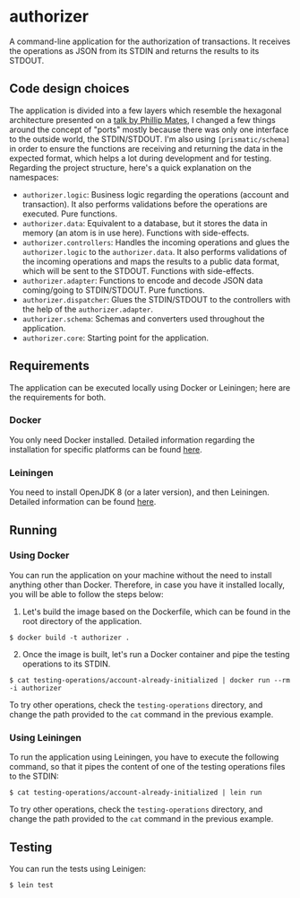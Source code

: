 # authorizer

A command-line application for the authorization of transactions. It receives the operations as JSON from its STDIN and returns the results to its STDOUT.

## Code design choices

The application is divided into a few layers which resemble the hexagonal architecture presented on a [talk by Phillip Mates](https://youtu.be/X_PXoiOIdMs?t=126), I changed a few things around the concept of "ports" mostly because there was only one interface to the outside world, the STDIN/STDOUT. I'm also using `[prismatic/schema]` in order to ensure the functions are receiving and returning the data in the expected format, which helps a lot during development and for testing. Regarding the project structure, here's a quick explanation on the namespaces:
- `authorizer.logic`: Business logic regarding the operations (account and transaction). It also performs validations before the operations are executed. Pure functions.
- `authorizer.data`: Equivalent to a database, but it stores the data in memory (an atom is in use here). Functions with side-effects.
- `authorizer.controllers`: Handles the incoming operations and glues the `authorizer.logic` to the `authorizer.data`. It also performs validations of the incoming operations and maps the results to a public data format, which will be sent to the STDOUT. Functions with side-effects.
- `authorizer.adapter`: Functions to encode and decode JSON data coming/going to STDIN/STDOUT. Pure functions.
- `authorizer.dispatcher`: Glues the STDIN/STDOUT to the controllers with the help of the `authorizer.adapter`.
- `authorizer.schema`: Schemas and converters used throughout the application.
- `authorizer.core`: Starting point for the application.

## Requirements

The application can be executed locally using Docker or Leiningen; here are the requirements for both.

### Docker

You only need Docker installed. Detailed information regarding the installation for specific platforms can be found [here](https://docs.docker.com/install/).

### Leiningen

You need to install OpenJDK 8 (or a later version), and then Leiningen. Detailed information can be found [here](https://leiningen.org/).

## Running

### Using Docker

You can run the application on your machine without the need to install anything other than Docker. Therefore, in case you have it installed locally, you will be able to follow the steps below:

1. Let's build the image based on the Dockerfile, which can be found in the root directory of the application.

```
$ docker build -t authorizer .
```

2. Once the image is built, let's run a Docker container and pipe the testing operations to its STDIN.

```
$ cat testing-operations/account-already-initialized | docker run --rm -i authorizer
```

To try other operations, check the `testing-operations` directory, and change the path provided to the `cat` command in the previous example.

### Using Leiningen

To run the application using Leiningen, you have to execute the following command, so that it pipes the content of one of the testing operations files to the STDIN:

    $ cat testing-operations/account-already-initialized | lein run

To try other operations, check the `testing-operations` directory, and change the path provided to the `cat` command in the previous example.

## Testing

You can run the tests using Leinigen:

    $ lein test
